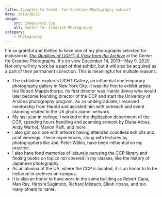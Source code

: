 ```yaml
---
title: Accepted to Center for Creative Photography exhibit
date: 2019/10/21
image:
    src: images/ccp.jpg
    alt: Center for Creative Photography
category:
    - Photography
---
```


I'm so grateful and thrilled to have one of my photographs selected for inclusion in *[The Qualities of LIGHT: A View from the Archive](https://ccp.arizona.edu/exhibitions-events/exhibitions/qualities-light-view-archive-center-creative-photography)* at the Center for Creative Photography. It's on view December 14, 2019—May 9, 2020. Not only will my work be a part of that exhibit, but it will also be acquired as a part of their permanent collection. This is meaningful for multiple reasons.

-   The exhibition explores LIGHT Gallery, an influential contemporary photography gallery in New York City. It was the first to exhibit artists like Robert Mapplethorpe. Its first director was Harold Jones who would later become founding director of the CCP and start the University of Arizona photography program. As an undergraduate, I received mentorship from Harold and assisted him with outreach and event planning related to the UA photo alumni network.
-   My last year in college, I worked in the digitization department of the CCP, spending hours handling and scanning artwork by Diane Arbus, Andy Warhol, Marion Palfi, and more.
-   I also got up close with artwork having attended countless exhibits and print viewings. These experiences, along with lectures by photographers like Joel Peter Witkin, have been influential on my practice.
-   I also have fond memories of leisurely perusing the CCP library and finding books on topics not covered in my classes, like the history of Japanese photography.
-   As an alumna of the UA, where the CCP is located, it is an honor to to be included in archives on campus.
-   It is also an honor to have work in the same building as Robert Capa, Man Ray, Hiroshi Sugimoto, Richard Misrach, Eikoh Hosoe, and too many others to name.
